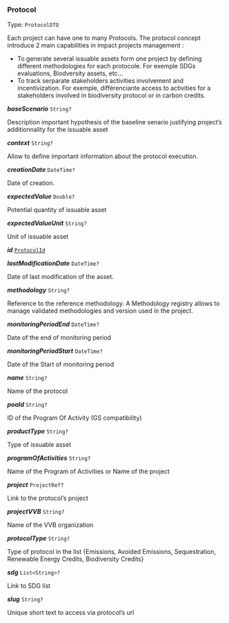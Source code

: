 

### Protocol

Type: `ProtocolDTO`

Each project can have one to many Protocols. The protocol concept introduce 2 main capabilities in impact projects management :

 - To generate several issuable assets form one project by defining different methodologies for each protocole. For exemple SDGs evaluations, Biodversity assets, etc…
 - To track serparate stakeholders activities involvement and incentivization. For exemple, différenciante access to activities for a stakeholders involved in biodiversity protocol or in carbon credits.
  
<article>

***baseScenario*** `String?` 

Description important hypothesis of the baseline senario justifying project’s additionnality for the issuable asset

</article>
<article>

***context*** `String?` 

Allow to define important information about the protocol execution.

</article>
<article>

***creationDate*** `DateTime?` 

Date of creation.

</article>
<article>

***expectedValue*** `Double?` 

Potential quantity of issuable asset

</article>
<article>

***expectedValueUnit*** `String?` 

Unit of issuable asset

</article>
<article>

***id*** [`ProtocolId`](#protocolid) 

</article>
<article>

***lastModificationDate*** `DateTime?` 

Date of last modification of the asset.

</article>
<article>

***methodology*** `String?` 

Reference to the reference methodology. A Methodology registry allows to manage validated methodologies and version used in the project.

</article>
<article>

***monitoringPeriodEnd*** `DateTime?` 

Date of the end of monitoring period

</article>
<article>

***monitoringPeriodStart*** `DateTime?` 

Date of the Start of monitoring period

</article>
<article>

***name*** `String?` 

Name of the protocol

</article>
<article>

***poaId*** `String?` 

ID of the Program Of Activity (GS compatibility)

</article>
<article>

***productType*** `String?` 

Type of issuable asset

</article>
<article>

***programOfActivities*** `String?` 

Name of the Program of Activities or Name of the project

</article>
<article>

***project*** `ProjectRef?` 

Link to the protocol’s project

</article>
<article>

***projectVVB*** `String?` 

Name of the VVB organization

</article>
<article>

***protocolType*** `String?` 

Type of protocol in the list {Emissions, Avoided Emissions, Sequestration, Renewable Energy Credits, Biodiversity Credits}

</article>
<article>

***sdg*** `List<String>?` 

Link to SDG list

</article>
<article>

***slug*** `String?` 

Unique short text to access via protocol’s url

</article>

